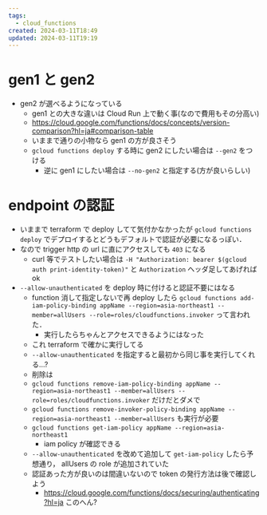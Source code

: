 ```yaml
---
tags:
  - cloud_functions
created: 2024-03-11T18:49
updated: 2024-03-11T19:19
---
```

# gen1 と gen2

- gen2 が選べるようになっている
	- gen1 との大きな違いは Cloud Run 上で動く事(なので費用もその分高い)
	- https://cloud.google.com/functions/docs/concepts/version-comparison?hl=ja#comparison-table
	- いままで通りの小物なら gen1 の方が良さそう
	- `gcloud functions deploy` する時に gen2 にしたい場合は `--gen2` をつける
		- 逆に gen1 にしたい場合は `--no-gen2` と指定する(方が良いらしい)

# endpoint の認証

- いままで terraform で deploy してて気付かなかったが `gcloud functions deploy` でデプロイするとどうもデフォルトで認証が必要になるっぽい．
- なので trigger http の url に直にアクセスしても `403` になる
	- curl 等でテストしたい場合は `-H "Authorization: bearer $(gcloud auth print-identity-token)"` と `Authorization` ヘッダ足してあげれば ok
- `--allow-unauthenticated` を deploy 時に付けると認証不要にはなる
	- function 消して指定しないで再 deploy したら `gcloud functions add-iam-policy-binding appName --region=asia-northeast1 --member=allUsers --role=roles/cloudfunctions.invoker` って言われた．
		- 実行したらちゃんとアクセスできるようにはなった
	- これ terraform で確かに実行してる
	- `--allow-unauthenticated` を指定すると最初から同じ事を実行してくれる…?
	- 削除は
	-  `gcloud functions remove-iam-policy-binding appName --region=asia-northeast1 --member=allUsers --role=roles/cloudfunctions.invoker` だけだとダメで
	- `gcloud functions remove-invoker-policy-binding appName --region=asia-northeast1 --member=allUsers` も実行が必要
	- `gcloud functions get-iam-policy appName --region=asia-northeast1` 
		- iam policy が確認できる
	- `--allow-unauthenticated` を改めて追加して `get-iam-policy` したら予想通り， allUsers の role が追加されていた
	- 認証あった方が良いのは間違いないので token の発行方法は後で確認しよう
		- https://cloud.google.com/functions/docs/securing/authenticating?hl=ja このへん?
